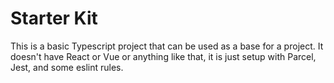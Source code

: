 # Starter Kit

This is a basic Typescript project that can be used as a base for a project. It doesn't have React or Vue or anything like that, it is just setup with Parcel, Jest, and some eslint rules.

